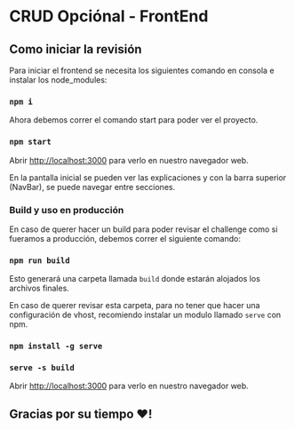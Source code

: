 # CRUD Opciónal - FrontEnd

## Como iniciar la revisión
Para iniciar el frontend se necesita los siguientes comando en consola e instalar los node_modules:

### `npm i`

Ahora debemos correr el comando start para poder ver el proyecto.

### `npm start`

Abrir [http://localhost:3000](http://localhost:3000) para verlo en nuestro navegador web.

En la pantalla inicial se pueden ver las explicaciones y con la barra superior (NavBar), se puede navegar entre secciones.

### Build y uso en producción
En caso de querer hacer un build para poder revisar el challenge como si fueramos a producción, debemos correr el siguiente comando:

### `npm run build`

Esto generará una carpeta llamada `build` donde estarán alojados los archivos finales.

En caso de querer revisar esta carpeta, para no tener que hacer una configuración de vhost, recomiendo instalar un modulo llamado `serve` con npm.

### `npm install -g serve`
### `serve -s build`

Abrir [http://localhost:3000](http://localhost:3000) para verlo en nuestro navegador web.


## Gracias por su tiempo :heart:!